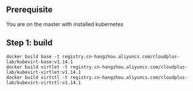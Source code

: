 ## Prerequisite

You are on the master with installed kubernetes


## Step 1: build

```
docker build base -t registry.cn-hangzhou.aliyuncs.com/cloudplus-lab/kubevirt-base:v1.14.1
docker build virtlet -t registry.cn-hangzhou.aliyuncs.com/cloudplus-lab/kubevirt-virtlet:v1.14.1
docker build virtctl -t registry.cn-hangzhou.aliyuncs.com/cloudplus-lab/kubevirt-virtctl:v1.14.1
```
